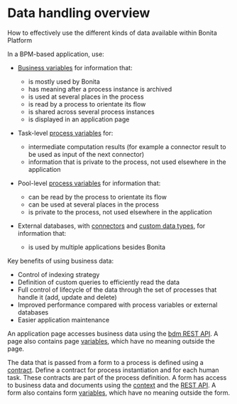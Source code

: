 # Data handling overview

How to effectively use the different kinds of data available within Bonita Platform

In a BPM-based application, use:

- [Business variables](define-and-deploy-the-bdm.md) for information that:
  - is mostly used by Bonita
  - has meaning after a process instance is archived
  - is used at several places in the process
  - is read by a process to orientate its flow
  - is shared across several process instances
  - is displayed in an application page

- Task-level [process variables](specify-data-in-a-process-definition.md) for:
  - intermediate computation results (for example a connector result to be used as input of the next connector)
  - information that is private to the process, not used elsewhere in the application

- Pool-level [process variables](specify-data-in-a-process-definition.md) for information that:
  - can be read by the process to orientate its flow
  - can be used at several places in the process
  - is private to the process, not used elsewhere in the application

- External databases, with [connectors](connectivity-overview.md) and [custom data types](create-a-complex-data-type.md), for information that:
  - is used by multiple applications besides Bonita

Key benefits of using business data:

- Control of indexing strategy
- Definition of custom queries to efficiently read the data
- Full control of lifecycle of the data through the set of processes that handle it (add, update and delete)
- Improved performance compared with process variables or external databases
- Easier application maintenance

An application page accesses business data using the [bdm REST API](bdm-api.md). A page also contains page [variables](variables.md), which have no meaning outside the page.

The data that is passed from a form to a process is defined using a [contract](contracts-and-contexts.md). Define a contract for process instantiation and for each human task. 
These contracts are part of the process definition. 
A form has access to business data and documents using the [context](contracts-and-contexts.md) and the [REST API](_rest-api.md). 
A form also contains form [variables](variables.md), which have no meaning outside the form.
